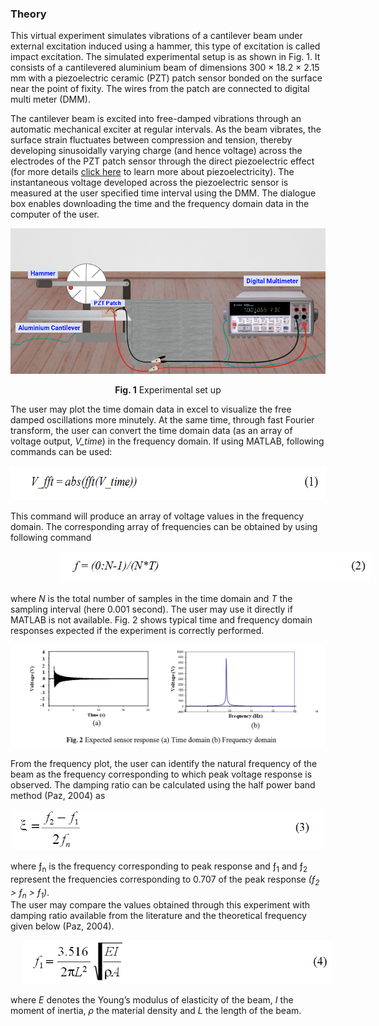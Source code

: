 ### Theory
	
This virtual experiment simulates vibrations of a cantilever beam under external excitation induced using a hammer, this type of excitation is called impact excitation. The simulated experimental setup is as shown in Fig. 1. It consists of a cantilevered aluminium beam of dimensions 300 × 18.2 × 2.15 mm with a piezoelectric ceramic (PZT) patch sensor bonded on the surface near the point of fixity. The wires from the patch are connected to digital multi meter (DMM).
<!--which is in turn connected to the LAN port and thus accessible to the user through the internet/intranet. -->

The cantilever beam is excited into free-damped vibrations through an automatic mechanical exciter at regular intervals. As the beam vibrates, the surface strain fluctuates between compression and tension, thereby developing sinusoidally varying charge (and hence voltage) across the electrodes of the PZT patch sensor through the direct piezoelectric effect (for more details <a href="http://ssdl.iitd.ac.in/vssdl/piezo.pdf">click here</a> to learn more about piezoelectricity). The instantaneous voltage developed across the piezoelectric sensor is measured at the user specified time interval using the DMM. The dialogue box enables downloading the time and the frequency domain data in the computer of the user.


<center>
	
<img src="images/theory1.png"/>

	
**Fig. 1** Experimental set up
	
</center>

The user may plot the time domain data in excel to visualize the free damped oscillations more minutely. At the same time, through fast Fourier transform, the user can convert the time domain data (as an array of voltage output, <i>V_time</i>) in the frequency domain. If using MATLAB, following commands can be used:

<center>
<img src="images/th2.png" height="55px" />
</center>

This command will produce an array of voltage values in the frequency domain. The corresponding array of frequencies can be obtained by using following command

<center>
<img src="images/th3.png" style="height:50px; padding-left: 80px;"/>
</center>

where <i>N</i> is the total number of samples in the time domain and <i>T</i> the sampling interval (here
0.001 second). The user may use it directly if MATLAB is not available. Fig. 2 shows typical time and frequency domain responses expected if the experiment is correctly performed.

<center>
<img src="images/th4.png"/>
</center>

From the frequency plot, the user can identify the natural frequency of the beam as the frequency corresponding to which peak voltage response is observed. The damping ratio can be calculated using the half power band method (Paz, 2004) as

<center>
<img src="images/th5.png" height="65px"/>
</center>

where &#402;<sub>n</sub> is the frequency corresponding to peak response and &#402;<sub>1</sub> and &#402;<sub>2</sub> represent the frequencies corresponding to 0.707 of the peak response <i>(&#402;<sub>2</sub> > &#402;<sub>n</sub> > &#402;<sub>1</sub>)</i>.<br>
The user may compare the values obtained through this experiment with damping ratio available from the literature and the theoretical frequency given below (Paz, 2004).

<center>
<img src="images/th6.png" style="padding-left: 18px; height: 70px"/>
</center>

where <i>E</i> denotes the Young’s modulus of elasticity of the beam, <i>I</i> the moment of inertia, <i>ρ</i> the material density and <i>L</i> the length of the beam.
